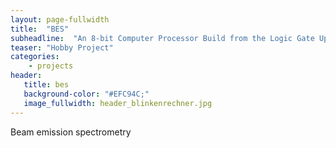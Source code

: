 ```yaml
---
layout: page-fullwidth
title:  "BES"
subheadline:  "An 8-bit Computer Processor Build from the Logic Gate Up"
teaser: "Hobby Project"
categories:
    - projects
header:
   title: bes
   background-color: "#EFC94C;"
   image_fullwidth: header_blinkenrechner.jpg
---
```


Beam emission spectrometry
